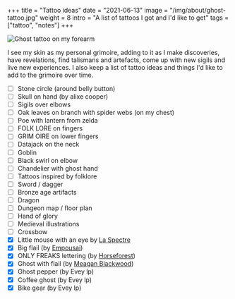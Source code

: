+++
title = "Tattoo ideas"
date = "2021-06-13"
image = "/img/about/ghost-tattoo.jpg"
weight = 8
intro = "A list of tattoos I got and I'd like to get"
tags = ["tattoo", "notes"]
+++

![Ghost tattoo on my forearm](/img/about/ghost-tattoo.jpg)

I see my skin as my personal grimoire, adding to it as I make discoveries, have revelations, find talismans and artefacts, come up with new sigils and live new experiences. I also keep a list of tattoo ideas and things I'd like to add to the grimoire over time.

<div class="checklist">

- [ ] Stone circle (around belly button)
- [ ] Skull on hand (by alixe cooper)
- [ ] Sigils over elbows
- [ ] Oak leaves on branch with spider webs (on my chest)
- [ ] Poe with lantern from zelda
- [ ] FOLK LORE on fingers
- [ ] GRIM OIRE on lower fingers
- [ ] Datajack on the neck
- [ ] Goblin
- [ ] Black swirl on elbow
- [ ] Chandelier with ghost hand
- [ ] Tattoos inspired by folklore
- [ ] Sword / dagger
- [ ] Bronze age artifacts
- [ ] Dragon
- [ ] Dungeon map / floor plan
- [ ] Hand of glory
- [ ] Medieval illustrations
- [ ] Crossbow
- [x] Little mouse with an eye by [La Spectre](https://www.instagram.com/la.spectre/)
- [x] Big flail (by [Empousai](https://www.instagram.com/_empousai_/))
- [x] ONLY FREAKS lettering (by [Horseforest](https://www.instagram.com/horseforest/))
- [x] Ghost with flail (by [Meagan Blackwood](https://www.instagram.com/baroquebabetattoos/))
- [x] Ghost pepper (by Evey lp)
- [x] Coffee ghost (by Evey lp)
- [x] Bike gear (by Evey lp)

</div>

